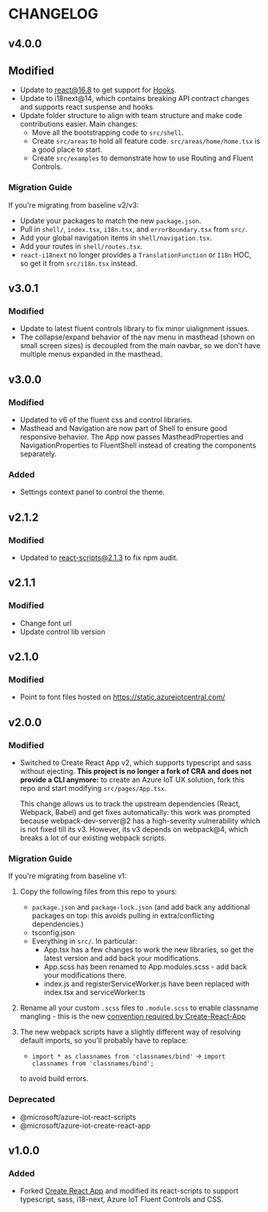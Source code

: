 # CHANGELOG

## v4.0.0
## Modified
- Update to react@16.8 to get support for [Hooks](https://reactjs.org/docs/hooks-intro.html).
- Update to i18next@14, which contains breaking API contract changes and supports react suspense and hooks
- Update folder structure to align with team structure and make code contributions easier. Main changes:
    - Move all the bootstrapping code to `src/shell`. 
    - Create `src/areas` to hold all feature code. `src/areas/home/home.tsx` is a good place to start.
    - Create `src/examples` to demonstrate how to use Routing and Fluent Controls.

### Migration Guide
If you're migrating from baseline v2/v3:
- Update your packages to match the new `package.json`.
- Pull in `shell/`, `index.tsx`, `i18n.tsx`, and `errorBoundary.tsx` from `src/`.
- Add your global navigation items in `shell/navigation.tsx`.
- Add your routes in `shell/routes.tsx`.
- `react-i18next` no longer provides a `TranslationFunction` or `I18n` HOC, so get it from `src/i18n.tsx` instead.

## v3.0.1
### Modified
- Update to latest fluent controls library to fix minor uialignment issues.
- The collapse/expand behavior of the nav menu in masthead (shown on small screen sizes) is decoupled from the main navbar, so we don't have multiple menus expanded in the masthead.

## v3.0.0
### Modified
- Updated to v6 of the fluent css and control libraries. 
- Masthead and Navigation are now part of Shell to ensure good responsive behavior. The App now passes MastheadProperties and NavigationProperties to FluentShell instead of creating the components separately.

### Added
- Settings context panel to control the theme.

## v2.1.2
### Modified
- Updated to react-scripts@2.1.3 to fix npm audit.

## v2.1.1
### Modified
- Change font url
- Update control lib version

## v2.1.0
### Modified
- Point to font files hosted on https://static.azureiotcentral.com/

## v2.0.0
### Modified
- Switched to Create React App v2, which supports typescript and sass without ejecting. **This project is no longer a fork of CRA and does not provide a CLI anymore:** to create an Azure IoT UX solution, fork this repo and start modifying `src/pages/App.tsx`.

  This change allows us to track the upstream dependencies (React, Webpack, Babel) and get fixes automatically: this work was prompted because webpack-dev-server@2 has a high-severity vulnerability which is not fixed till its v3. However, its v3 depends on webpack@4, which breaks a lot of our existing webpack scripts.

### Migration Guide
  If you're migrating from baseline v1:

  1. Copy the following files from this repo to yours:

      * `package.json` and `package-lock.json` (and add back any additional packages on top: this avoids pulling in extra/conflicting dependencies.)
      * tsconfig.json
      * Everything in `src/`. In particular:
          * App.tsx has a few changes to work the new libraries, so get the latest version and add back your modifications.
          * App.scss has been renamed to App.modules.scss - add back your modifications there.
          * index.js and registerServiceWorker.js have been replaced with index.tsx and serviceWorker.ts

  2. Rename all your custom `.scss` files to `.module.scss` to enable classname mangling - this is the new [convention required by Create-React-App](https://facebook.github.io/create-react-app/docs/adding-a-css-modules-stylesheet)

  3. The new webpack scripts have a slightly different way of resolving default imports, so you'll probably have to replace:
      * `import * as classnames from 'classnames/bind'` -> `import classnames from 'classnames/bind';`

     to avoid build errors.

### Deprecated
- @microsoft/azure-iot-react-scripts
- @microsoft/azure-iot-create-react-app

## v1.0.0
### Added
- Forked [Create React App](https://github.com/facebook/create-react-app) and modified its react-scripts to support typescript, sass, i18-next, Azure IoT Fluent Controls and CSS.